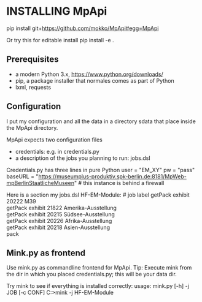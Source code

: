 # INSTALLING MpApi

pip install git+https://github.com/mokko/MpApi#egg=MpApi

Or try this for editable install 
pip install -e .

## Prerequisites
* a modern Python 3.x, https://www.python.org/downloads/
* pip, a package installer that normales comes as part of Python
* lxml, requests

## Configuration
I put my configuration and all the data in a directory sdata that 
place inside the MpApi directory.

MpApi expects two configuration files 
- credentials: e.g. in credentials.py
- a description of the jobs you planning to run: jobs.dsl

Credentials.py has three lines in pure Python
	user = "EM_XY"
	pw = "pass"
	baseURL = "https://museumplus-produktiv.spk-berlin.de:8181/MpWeb-mpBerlinStaatlicheMuseen" # this instance is behind a firewall

Here is a section my jobs.dsl
	HF-EM-Module: # job label
		getPack exhibit 20222 M39                  
		getPack exhibit 21822 Amerika-Ausstellung  
		getPack exhibit 20215 Südsee-Ausstellung   
		getPack exhibit 20226 Afrika-Ausstellung   
		getPack exhibit 20218 Asien-Ausstellung	   
		pack 

## Mink.py as frontend
Use mink.py as commandline frontend for MpApi. 
Tip: Execute mink from the dir in which you placed credentials.py; this will be your data dir.

Try mink to see if everything is installed correctly:
	usage: mink.py [-h] -j JOB [-c CONF]
	C:\>mink -j HF-EM-Module
